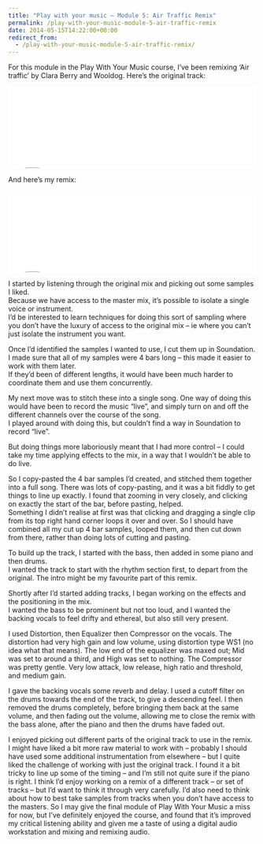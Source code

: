 ```yaml
---
title: "Play with your music – Module 5: Air Traffic Remix"
permalink: /play-with-your-music-module-5-air-traffic-remix
date: 2014-05-15T14:22:00+00:00
redirect_from:
  - /play-with-your-music-module-5-air-traffic-remix/
---
```


For this module in the Play With Your Music course, I’ve been remixing ‘Air traffic’ by Clara Berry and Wooldog. Here’s the original track:

<iframe width="100%" height="166" scrolling="no" frameborder="no" src="Play%20with%20your%20music%20%E2%80%93%20Module%205%20Air%20Traffic%20Remix%20%E2%80%93%20Martin%20Lugton_files/a.htm"></iframe>

And here’s my remix:

<iframe loading="lazy" width="100%" height="166" scrolling="no" frameborder="no" src="Play%20with%20your%20music%20%E2%80%93%20Module%205%20Air%20Traffic%20Remix%20%E2%80%93%20Martin%20Lugton_files/a_002.htm"></iframe>

I started by listening through the original mix and picking out some samples I liked.  
Because we have access to the master mix, it’s possible to isolate a single voice or instrument.  
I’d be interested to learn techniques for doing this sort of sampling where you don’t have the luxury of access to the original mix – ie where you can’t just isolate the instrument you want.

Once I’d identified the samples I wanted to use, I cut them up in Soundation. I made sure that all of my samples were 4 bars long – this made it easier to work with them later.  
If they’d been of different lengths, it would have been much harder to coordinate them and use them concurrently.

My next move was to stitch these into a single song. One way of doing this would have been to record the music “live”, and simply turn on and off the different channels over the course of the song.  
I played around with doing this, but couldn’t find a way in Soundation to record “live”.

But doing things more laboriously meant that I had more control – I could take my time applying effects to the mix, in a way that I wouldn’t be able to do live.

So I copy-pasted the 4 bar samples I’d created, and stitched them together into a full song. There was lots of copy-pasting, and it was a bit fiddly to get things to line up exactly. I found that zooming in very closely, and clicking on exactly the start of the bar, before pasting, helped.  
Something I didn’t realise at first was that clicking and dragging a single clip from its top right hand corner loops it over and over. So I should have combined all my cut up 4 bar samples, looped them, and then cut down from there, rather than doing lots of cutting and pasting.

To build up the track, I started with the bass, then added in some piano and then drums.  
I wanted the track to start with the rhythm section first, to depart from the original. The intro might be my favourite part of this remix.

Shortly after I’d started adding tracks, I began working on the effects and the positioning in the mix.  
I wanted the bass to be prominent but not too loud, and I wanted the backing vocals to feel drifty and ethereal, but also still very present.

I used Distortion, then Equalizer then Compressor on the vocals. The distortion had very high gain and low volume, using distortion type WS1 (no idea what that means). The low end of the equalizer was maxed out; Mid was set to around a third, and High was set to nothing. The Compressor was pretty gentle. Very low attack, low release, high ratio and threshold, and medium gain.

I gave the backing vocals some reverb and delay. I used a cutoff filter on the drums towards the end of the track, to give a descending feel. I then removed the drums completely, before bringing them back at the same volume, and then fading out the volume, allowing me to close the remix with the bass alone, after the piano and then the drums have faded out.

I enjoyed picking out different parts of the original track to use in the remix. I might have liked a bit more raw material to work with – probably I should have used some additional instrumentation from elsewhere – but I quite liked the challenge of working with just the original track. I found it a bit tricky to line up some of the timing – and I’m still not quite sure if the piano is right. I think I’d enjoy working on a remix of a different track – or set of tracks – but I’d want to think it through very carefully. I’d also need to think about how to best take samples from tracks when you don’t have access to the masters. So I may give the final module of Play With Your Music a miss for now, but I’ve definitely enjoyed the course, and found that it’s improved my critical listening ability and given me a taste of using a digital audio workstation and mixing and remixing audio.